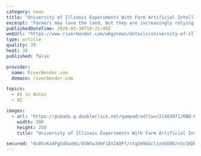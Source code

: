 ```yaml
---
category: news
title: "University of Illinois Experiments With Farm Artificial Intelligence"
excerpt: "Farmers may love the land, but they are increasingly relying on artificial intelligence to help them work it. From self-driving tractors to algorithms for determining which plants need more nitrogen, what is becoming known as “precision agriculture” is rapidly entering all aspects of crop and livestock production.' Error[/audio] Now ..."
publishedDateTime: 2020-03-30T10:25:00Z
webUrl: "https://www.riverbender.com/wbgznews/details/university-of-illinois-experiments-with-farm-artificial-intelligence-301301.cfm"
type: article
quality: 39
heat: 39
published: false

provider:
  name: RiverBender.com
  domain: riverbender.com

topics:
  - AI in Autos
  - AI

images:
  - url: "https://pubads.g.doubleclick.net/gampad/ad?iu=/21483071/RBD-ROS-300x250&sz=300x250&c=1585656041081"
    width: 300
    height: 250
    title: "University of Illinois Experiments With Farm Artificial Intelligence"

secured: "dv05sKa4PgEdXwVWz/8SWtwJdeFl8Y240Pf/ctqSH9GGclzzdSO9D/n3c1KDHD1QXWFvit3MXdJJOjl1VdNuIqRJRojusJAvQ57FySaeWpCGApZvciNmOqjMCfwUu7A6IJ1s6zlWf6/VrLpbCP7Yestyw3r4RDmjO+SzMeoDlG+b86wnTrcVJw1KHvCG4IxbZd2AQm9jj1pfHG+lsEdmJkl88bXw0NvYtCIqJqD4xP8elDxRRDOJxoE0J3c6xwRLVLEVbSaale6D3wwoIGuzbhUsgxm15mFcMzLpCF/NccVqu4l48CFPL99/FCYgopgGMSQDLcVM3R3sTvPpuohQD8d/bq6qOqgkbBJuEGulV6xU+0RvwE4d7+9Tgv2Oi61WfL++mG4h2wX4L+4gpsOf1+tofD6pdBKs1SObcuLKKgR+Rc0KeLoz8Ne1zsLpRtS0xMk4HcmNOu06pyY3vT4JX/lgQNMAD4/FpaTKkrihsD8=;vRR68U/OOOrXYkimNhDM9A=="
---
```


